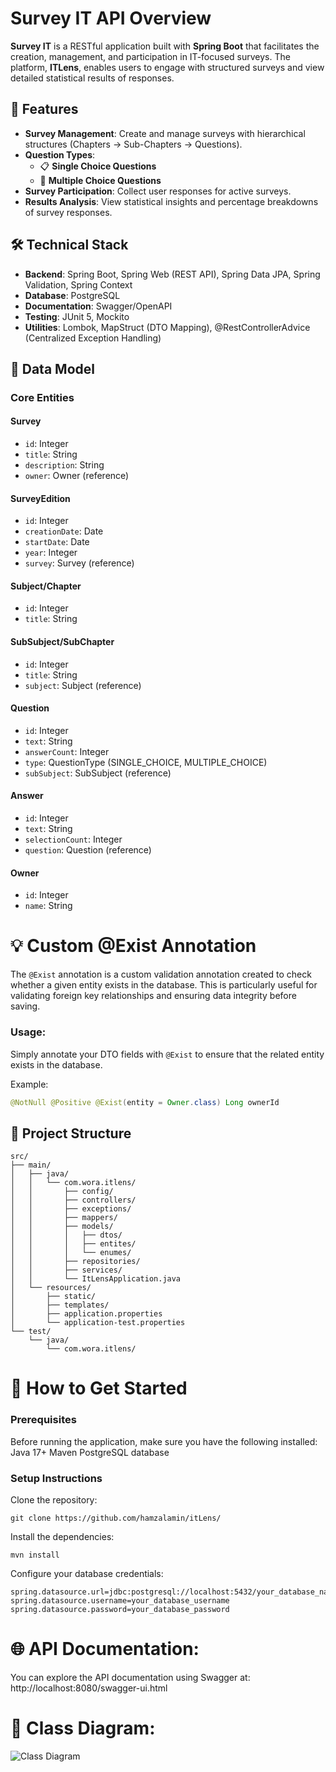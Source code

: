 # Survey IT API Overview

**Survey IT** is a RESTful application built with **Spring Boot** that facilitates the creation, management, and participation in IT-focused surveys. The platform, **ITLens**, enables users to engage with structured surveys and view detailed statistical results of responses.


## 🚀 Features

- **Survey Management**: Create and manage surveys with hierarchical structures (Chapters → Sub-Chapters → Questions).
- **Question Types**: 
  - 📋 **Single Choice Questions** 
  - 📝 **Multiple Choice Questions**
- **Survey Participation**: Collect user responses for active surveys.
- **Results Analysis**: View statistical insights and percentage breakdowns of survey responses.

## 🛠️ Technical Stack

- **Backend**: Spring Boot, Spring Web (REST API), Spring Data JPA, Spring Validation, Spring Context
- **Database**: PostgreSQL
- **Documentation**: Swagger/OpenAPI
- **Testing**: JUnit 5, Mockito
- **Utilities**: Lombok, MapStruct (DTO Mapping), @RestControllerAdvice (Centralized Exception Handling)

## 🧳 Data Model

### Core Entities
#### **Survey**  
- `id`: Integer  
- `title`: String  
- `description`: String  
- `owner`: Owner (reference)

#### **SurveyEdition**  
- `id`: Integer  
- `creationDate`: Date  
- `startDate`: Date  
- `year`: Integer  
- `survey`: Survey (reference)

#### **Subject/Chapter**  
- `id`: Integer  
- `title`: String

#### **SubSubject/SubChapter**  
- `id`: Integer  
- `title`: String  
- `subject`: Subject (reference)

#### **Question**  
- `id`: Integer  
- `text`: String  
- `answerCount`: Integer  
- `type`: QuestionType (SINGLE_CHOICE, MULTIPLE_CHOICE)  
- `subSubject`: SubSubject (reference)

#### **Answer**  
- `id`: Integer  
- `text`: String  
- `selectionCount`: Integer  
- `question`: Question (reference)

#### **Owner**  
- `id`: Integer  
- `name`: String

# 💡 Custom @Exist Annotation

The `@Exist` annotation is a custom validation annotation created to check whether a given entity exists in the database. This is particularly useful for validating foreign key relationships and ensuring data integrity before saving.

### Usage:
Simply annotate your DTO fields with `@Exist` to ensure that the related entity exists in the database.

Example:
```java
@NotNull @Positive @Exist(entity = Owner.class) Long ownerId
```

## 📁 Project Structure

```plaintext
src/
├── main/
│   ├── java/
│   │   └── com.wora.itlens/
│   │       ├── config/
│   │       ├── controllers/
│   │       ├── exceptions/
│   │       ├── mappers/
│   │       ├── models/
│   │       │   ├── dtos/
│   │       │   ├── entites/
│   │       │   └── enumes/
│   │       ├── repositories/
│   │       ├── services/
│   │       └── ItLensApplication.java
│   └── resources/
│       ├── static/
│       ├── templates/
│       ├── application.properties
│       └── application-test.properties
└── test/
    └── java/
        └── com.wora.itlens/

```
# 🚀 How to Get Started

### Prerequisites
Before running the application, make sure you have the following installed:
Java 17+
Maven
PostgreSQL database

### Setup Instructions
Clone the repository:
```plaintext
git clone https://github.com/hamzalamin/itLens/
```

Install the dependencies:
```plaintext
mvn install
```

Configure your database credentials:
```plaintext
spring.datasource.url=jdbc:postgresql://localhost:5432/your_database_name
spring.datasource.username=your_database_username
spring.datasource.password=your_database_password
```

# 🌐 API Documentation:
You can explore the API documentation using Swagger at:
http://localhost:8080/swagger-ui.html

# 📐 Class Diagram:
![Class Diagram](https://github.com/hamzalamin/ITLens/blob/main/src/main/java/com/wora/itlens/classesDiagramme/classes.png)



